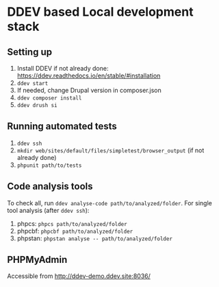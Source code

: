 # DDEV based Local development stack

## Setting up

1. Install DDEV if not already done: https://ddev.readthedocs.io/en/stable/#installation
2. `ddev start`
3. If needed, change Drupal version in composer.json
4. `ddev composer install`
5. `ddev drush si`


## Running automated tests

1. `ddev ssh`
2. `mkdir web/sites/default/files/simpletest/browser_output` (if not already done)
3. `phpunit path/to/tests`


## Code analysis tools

To check all, run `ddev analyse-code path/to/analyzed/folder`.
For single tool analysis (after `ddev ssh`):
1. phpcs: `phpcs path/to/analyzed/folder`
2. phpcbf: `phpcbf path/to/analyzed/folder`
3. phpstan: `phpstan analyse -- path/to/analyzed/folder`


## PHPMyAdmin

Accessible from http://ddev-demo.ddev.site:8036/
